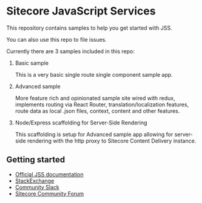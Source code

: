 # Sitecore JavaScript Services

This repository contains samples to help you get started with JSS.

You can also use this repo to file issues.

Currently there are 3 samples included in this repo:

1. Basic sample

    This is a very basic single route single component sample app.

2. Advanced sample

    More feature rich and opinionated sample site wired with redux, implements routing via React Router, translation/localization features, route data as local .json files, context, content and other features.

3. Node/Express scaffolding for Server-Side Rendering

    This scaffolding is setup for Advanced sample app allowing for server-side rendering with the http proxy to Sitecore Content Delivery instance.

## Getting started
- [Official JSS documentation](https://jss.sitecore.net/)
- [StackExchange](https://sitecore.stackexchange.com/)
- [Community Slack](https://sitecorechat.slack.com/messages/jss)
- [Sitecore Community Forum](https://community.sitecore.net/developers/f/40)
